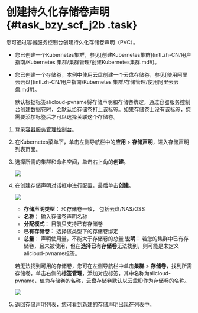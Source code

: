 # 创建持久化存储卷声明 {#task_bzy_scf_j2b .task}

您可通过容器服务控制台创建持久化存储卷声明（PVC）。

-   您已创建一个Kubernetes集群，参见[创建Kubernetes集群](intl.zh-CN/用户指南/Kubernetes 集群/集群管理/创建Kubernetes集群.md#)。
-   您已创建一个存储卷，本例中使用云盘创建一个云盘存储卷，参见[使用阿里云云盘](intl.zh-CN/用户指南/Kubernetes 集群/存储管理/使用阿里云云盘.md#)。

    默认根据标签alicloud-pvname将存储声明和存储卷绑定，通过容器服务控制台创建数据卷时，会默认给存储卷打上该标签。如果存储卷上没有该标签，您需要添加标签后才可以选择关联这个存储卷。


1.  登录[容器服务管理控制台](https://cs.console.aliyun.com)。 
2.  在Kubernetes菜单下，单击左侧导航栏中的**应用** \> **存储声明**，进入存储声明列表页面。 
3.  选择所需的集群和命名空间，单击右上角的**创建**。 

    ![](http://static-aliyun-doc.oss-cn-hangzhou.aliyuncs.com/assets/img/16691/153552821310715_zh-CN.png)

4.  在创建存储声明对话框中进行配置，最后单击**创建**。 

    ![](http://static-aliyun-doc.oss-cn-hangzhou.aliyuncs.com/assets/img/16691/153552821310716_zh-CN.png)

    -   **存储声明类型**： 和存储卷一致， 包括云盘/NAS/OSS
    -   **名称**： 输入存储卷声明名称
    -   **分配模式**： 目前只支持已有存储卷
    -   **已有存储卷**： 选择该类型下的存储卷绑定
    -   **总量**： 声明使用量，不能大于存储卷的总量
    **说明：** 若您的集群中已有存储卷，且未被使用，但在**选择已有存储卷**无法找到，则可能是未定义alicloud-pvname标签。

    若无法找到可用的存储卷，您可在左侧导航栏中单击**集群** \> **存储卷**，找到所需存储卷，单击右侧的**标签管理**，添加对应标签，其中名称为alicloud-pvname，值为存储卷的名称，云盘存储卷默认以云盘ID作为存储卷的名称。

    ![](http://static-aliyun-doc.oss-cn-hangzhou.aliyuncs.com/assets/img/16691/153552821310717_zh-CN.png)

5.  返回存储声明列表，您可看到新建的存储声明出现在列表中。 

